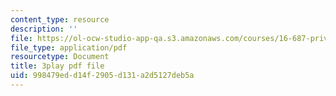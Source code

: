 ```yaml
---
content_type: resource
description: ''
file: https://ol-ocw-studio-app-qa.s3.amazonaws.com/courses/16-687-private-pilot-ground-school-january-iap-2019/998479edd14f2905d131a2d5127deb5a_3sB64Au76h0.pdf
file_type: application/pdf
resourcetype: Document
title: 3play pdf file
uid: 998479ed-d14f-2905-d131-a2d5127deb5a
---
```

